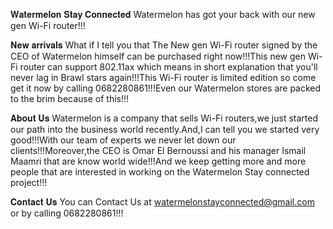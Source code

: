 𝐖𝐚𝐭𝐞𝐫𝐦𝐞𝐥𝐨𝐧 𝐒𝐭𝐚𝐲 𝐂𝐨𝐧𝐧𝐞𝐜𝐭𝐞𝐝
Watermelon has got your back with our new gen Wi-Fi router!!!

𝐍𝐞𝐰 𝐚𝐫𝐫𝐢𝐯𝐚𝐥𝐬
What if I tell you that The New gen Wi-Fi router signed by the CEO of Watermelon himself can be purchased right now!!!This new gen Wi-Fi router can support 802.11ax which means in short explanation that you'll never lag in Brawl stars again!!!This Wi-Fi router is limited edition so come get it now by calling 0682280861!!!Even our Watermelon stores are packed to the brim because of this!!!

𝐀𝐛𝐨𝐮𝐭 𝐔𝐬
Watermelon is a company that sells Wi-Fi routers,we just started our path into the business world recently.And,I can tell you we started very good!!!With our team of experts we never let down our clients!!!Moreover,the CEO is Omar El Bernoussi and his manager Ismail Maamri that are know world wide!!!And we keep getting more and more people that are interested in working on the Watermelon Stay connected project!!!

𝐂𝐨𝐧𝐭𝐚𝐜𝐭 𝐔𝐬
You can Contact Us at watermelonstayconnected@gmail.com or by calling 0682280861!!! 

